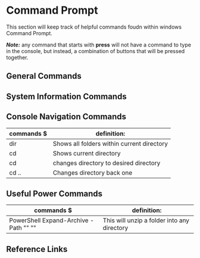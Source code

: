 
# Command Prompt

This section will keep track of helpful commands foudn within windows Command Prompt.

***Note:*** any command that starts with **press** will not have a command to type in the console, but instead, a combination of buttons that will be pressed together.
 
## General Commands

## System Information Commands


## Console Navigation Commands
|                commands  $                   |                           definition:                              |
|----------------------------------------------|--------------------------------------------------------------------|
|  dir                                         |    Shows all folders within current directory                      |
|  cd                                          |    Shows current directory                                         |         
|  cd <desired directory>                      |    changes directory to desired directory                          |
|  cd ..                                       |    Changes directory back one                                      |

## Useful Power Commands
|                commands  $                   |                           definition:                              |
|----------------------------------------------|--------------------------------------------------------------------|
|  PowerShell Expand-Archive -Path "<zip folder.zip>" "<Desired folder>"|    This will unzip a folder into any directory|

## Reference Links



